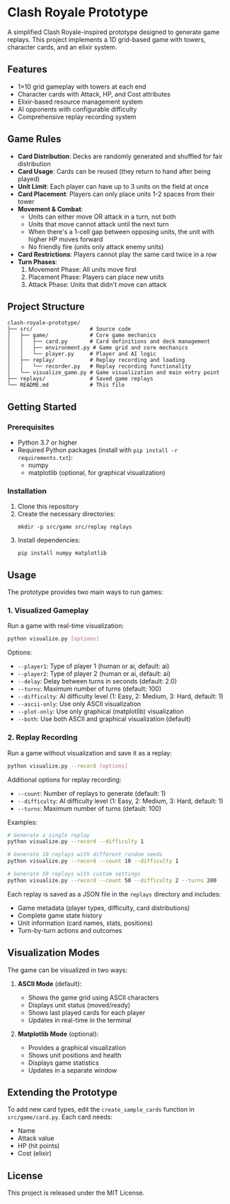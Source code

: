 # Clash Royale Prototype

A simplified Clash Royale-inspired prototype designed to generate game replays. This project implements a 1D grid-based game with towers, character cards, and an elixir system.

## Features

- 1×10 grid gameplay with towers at each end
- Character cards with Attack, HP, and Cost attributes
- Elixir-based resource management system
- AI opponents with configurable difficulty
- Comprehensive replay recording system

## Game Rules

- **Card Distribution**: Decks are randomly generated and shuffled for fair distribution
- **Card Usage**: Cards can be reused (they return to hand after being played)
- **Unit Limit**: Each player can have up to 3 units on the field at once
- **Card Placement**: Players can only place units 1-2 spaces from their tower
- **Movement & Combat**:
  - Units can either move OR attack in a turn, not both
  - Units that move cannot attack until the next turn
  - When there's a 1-cell gap between opposing units, the unit with higher HP moves forward
  - No friendly fire (units only attack enemy units)
- **Card Restrictions**: Players cannot play the same card twice in a row
- **Turn Phases**:
  1. Movement Phase: All units move first
  2. Placement Phase: Players can place new units
  3. Attack Phase: Units that didn't move can attack

## Project Structure

```
clash-royale-prototype/
├── src/                  # Source code
│   ├── game/             # Core game mechanics
│   │   ├── card.py       # Card definitions and deck management
│   │   ├── environment.py # Game grid and core mechanics
│   │   └── player.py     # Player and AI logic
│   ├── replay/           # Replay recording and loading
│   │   └── recorder.py   # Replay recording functionality
│   └── visualize_game.py # Game visualization and main entry point
├── replays/              # Saved game replays
└── README.md             # This file
```

## Getting Started

### Prerequisites

- Python 3.7 or higher
- Required Python packages (install with `pip install -r requirements.txt`):
  - numpy
  - matplotlib (optional, for graphical visualization)

### Installation

1. Clone this repository
2. Create the necessary directories:
   ```
   mkdir -p src/game src/replay replays
   ```
3. Install dependencies:
   ```
   pip install numpy matplotlib
   ```

## Usage

The prototype provides two main ways to run games:

### 1. Visualized Gameplay

Run a game with real-time visualization:
```bash
python visualize.py [options]
```

Options:
- `--player1`: Type of player 1 (human or ai, default: ai)
- `--player2`: Type of player 2 (human or ai, default: ai)
- `--delay`: Delay between turns in seconds (default: 2.0)
- `--turns`: Maximum number of turns (default: 100)
- `--difficulty`: AI difficulty level (1: Easy, 2: Medium, 3: Hard, default: 1)
- `--ascii-only`: Use only ASCII visualization
- `--plot-only`: Use only graphical (matplotlib) visualization
- `--both`: Use both ASCII and graphical visualization (default)

### 2. Replay Recording

Run a game without visualization and save it as a replay:
```bash
python visualize.py --record [options]
```

Additional options for replay recording:
- `--count`: Number of replays to generate (default: 1)
- `--difficulty`: AI difficulty level (1: Easy, 2: Medium, 3: Hard, default: 1)
- `--turns`: Maximum number of turns (default: 100)

Examples:
```bash
# Generate a single replay
python visualize.py --record --difficulty 1

# Generate 10 replays with different random seeds
python visualize.py --record --count 10 --difficulty 1

# Generate 50 replays with custom settings
python visualize.py --record --count 50 --difficulty 2 --turns 200
```

Each replay is saved as a JSON file in the `replays` directory and includes:
- Game metadata (player types, difficulty, card distributions)
- Complete game state history
- Unit information (card names, stats, positions)
- Turn-by-turn actions and outcomes

## Visualization Modes

The game can be visualized in two ways:

1. **ASCII Mode** (default):
   - Shows the game grid using ASCII characters
   - Displays unit status (moved/ready)
   - Shows last played cards for each player
   - Updates in real-time in the terminal

2. **Matplotlib Mode** (optional):
   - Provides a graphical visualization
   - Shows unit positions and health
   - Displays game statistics
   - Updates in a separate window

## Extending the Prototype

To add new card types, edit the `create_sample_cards` function in `src/game/card.py`. Each card needs:
- Name
- Attack value
- HP (hit points)
- Cost (elixir)

## License

This project is released under the MIT License.